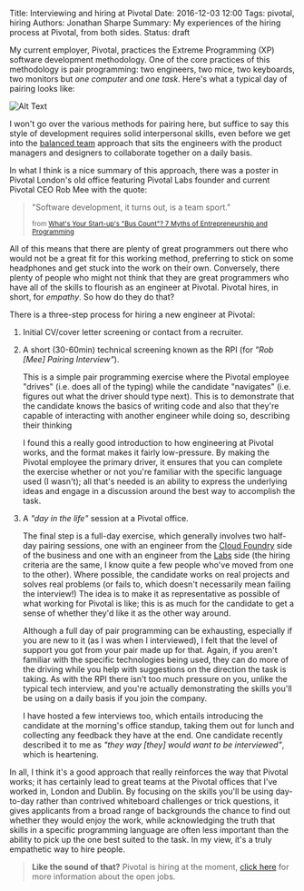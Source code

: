 Title: Interviewing and hiring at Pivotal
Date: 2016-12-03 12:00
Tags: pivotal, hiring
Authors: Jonathan Sharpe
Summary: My experiences of the hiring process at Pivotal, from both sides.
Status: draft

My current employer, Pivotal, practices the Extreme Programming (XP) software
development methodology. One of the core practices of this methodology is pair 
programming: two engineers, two mice, two keyboards, two monitors but *one 
computer* and *one task*.  Here's what a typical day of pairing looks like:

 ![Alt Text]({filename}/images/springboard-pairing.png)
 
I won't go over the various methods for pairing here, but suffice to say 
this style of development requires solid interpersonal skills, even before we 
get into the [balanced team][2] approach that sits the engineers with the 
product managers and designers to collaborate together on a daily basis.

In what I think is a nice summary of this approach, there was a poster in 
Pivotal London's old office featuring Pivotal Labs founder and current Pivotal 
CEO Rob Mee with the quote:

 > "Software development, it turns out, is a team sport."
 > 
 > <small>from [What's Your Start-up's "Bus Count"? 7 Myths of Entrepreneurship 
 > and Programming][1]</small>

All of this means that there are plenty of great programmers out there who would 
not be a great fit for this working method, preferring to stick on some 
headphones and get stuck into the work on their own. Conversely, there plenty of 
people who might not think that they are great programmers who have all of the 
skills to flourish as an engineer at Pivotal. Pivotal hires, in short, for 
*empathy*. So how do they do that?

There is a three-step process for hiring a new engineer at Pivotal:

 1. Initial CV/cover letter screening or contact from a recruiter.

 1. A short (30-60min) technical screening known as the RPI (for *"Rob [Mee] 
Pairing Interview"*).

    This is a simple pair programming exercise where the Pivotal employee 
    "drives" (i.e. does all of the typing) while the candidate "navigates" (i.e.
    figures out what the driver should type next). This is to demonstrate that 
    the candidate knows the basics of writing code and also that they're capable
    of interacting with another engineer while doing so, describing their 
    thinking

    I found this a really good introduction to how engineering at Pivotal works, 
    and the format makes it fairly low-pressure. By making the Pivotal employee
    the primary driver, it ensures that you can complete the exercise whether or 
    not you're familiar with the specific language used (I wasn't); all that's 
    needed is an ability to express the underlying ideas and engage in a 
    discussion around the best way to accomplish the task.

 1. A *"day in the life"* session at a Pivotal office.
 
    The final step is a full-day exercise, which generally involves two half-day
    pairing sessions, one with an engineer from the [Cloud Foundry][4] side of 
    the business and one with an engineer from the [Labs][5] side (the hiring 
    criteria are the same, I know quite a few people who've moved from one to 
    the other). Where possible, the candidate works on real projects and solves 
    real problems (or fails to, which doesn't necessarily mean failing the 
    interview!) The idea is to make it as representative as possible of what 
    working for Pivotal is like; this is as much for the candidate to get a 
    sense of whether they'd like it as the other way around.

    Although a full day of pair programming can be exhausting, especially if you
    are new to it (as I was when I interviewed), I felt that the level of 
    support you got from your pair made up for that. Again, if you aren't 
    familiar with the specific technologies being used, they can do more of the 
    driving while you help with suggestions on the direction the task is taking.
    As with the RPI there isn't too much pressure on you, unlike the typical 
    tech interview, and you're actually demonstrating the skills you'll be using
    on a daily basis if you join the company.

    I have hosted a few interviews too, which entails introducing the candidate
    at the morning's office standup, taking them out for lunch and collecting 
    any feedback they have at the end. One candidate recently described it to me 
    as *"they way [they] would want to be interviewed"*, which is heartening.

In all, I think it's a good approach that really reinforces the way that Pivotal 
works; it has certainly lead to great teams at the Pivotal offices that I've 
worked in, London and Dublin. By focusing on the skills you'll be using 
day-to-day rather than contrived whiteboard challenges or trick questions, it 
gives applicants from a broad range of backgrounds the chance to find out 
whether they would enjoy the work, while acknowledging the truth that skills in
a specific programming language are often less important than the ability to 
pick up the one best suited to the task. In my view, it's a truly empathetic
way to hire people.

 > **Like the sound of that?** Pivotal is hiring at the moment, [click here][3] 
 > for more information about the open jobs.

  [1]: http://fourhourworkweek.com/2011/06/07/whats-your-start-up-bus-count-7-myths-of-entrepreneurship-and-programming/
  [2]: https://blog.pivotal.io/pivotal-labs/tech-talks/balanced-team-janice-fraser
  [3]: http://grnh.se/g7f8vc1
  [4]: https://pivotal.io/platform
  [5]: https://pivotal.io/labs
